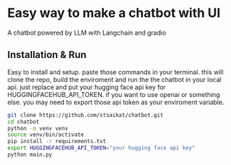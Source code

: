 
# Easy way to make a chatbot with UI

A chatbot powered by LLM with Langchain and gradio




## Installation & Run

Easy to install and setup. paste those commands in your terminal. this will clone the repo, build the enviroment and run the the chatbot in your local api. just replace and put your hugging face api key for HUGGINGFACEHUB_API_TOKEN. if you want to use openai or something else. you may need to export those api token as your enviroment variable.

```bash
git clone https://github.com/stsaikat/chatbot.git
cd chatbot
python -m venv venv
source venv/bin/activate
pip install -r requirements.txt
export HUGGINGFACEHUB_API_TOKEN="your hugging face api key"
python main.py
```
